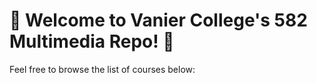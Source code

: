 # 👋 Welcome to Vanier College's 582 Multimedia Repo! 👋

Feel free to browse the list of courses below:

